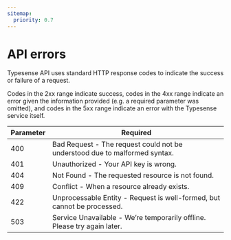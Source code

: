 ```yaml
---
sitemap:
  priority: 0.7
---
```


# API errors
Typesense API uses standard HTTP response codes to indicate the success or failure of a request.

Codes in the 2xx range indicate success, codes in the 4xx range indicate an error given the information provided (e.g. a required parameter was omitted), and codes in the 5xx range indicate an error with the Typesense service itself.

| Parameter      | Required    |
| -------------- | ----------- |
|400	|Bad Request - The request could not be understood due to malformed syntax.|
|401	|Unauthorized - Your API key is wrong.|
|404	|Not Found - The requested resource is not found.|
|409	|Conflict - When a resource already exists.|
|422	|Unprocessable Entity - Request is well-formed, but cannot be processed.|
|503	|Service Unavailable - We’re temporarily offline. Please try again later.|